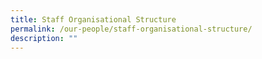 ```yaml
---
title: Staff Organisational Structure
permalink: /our-people/staff-organisational-structure/
description: ""
---
```

